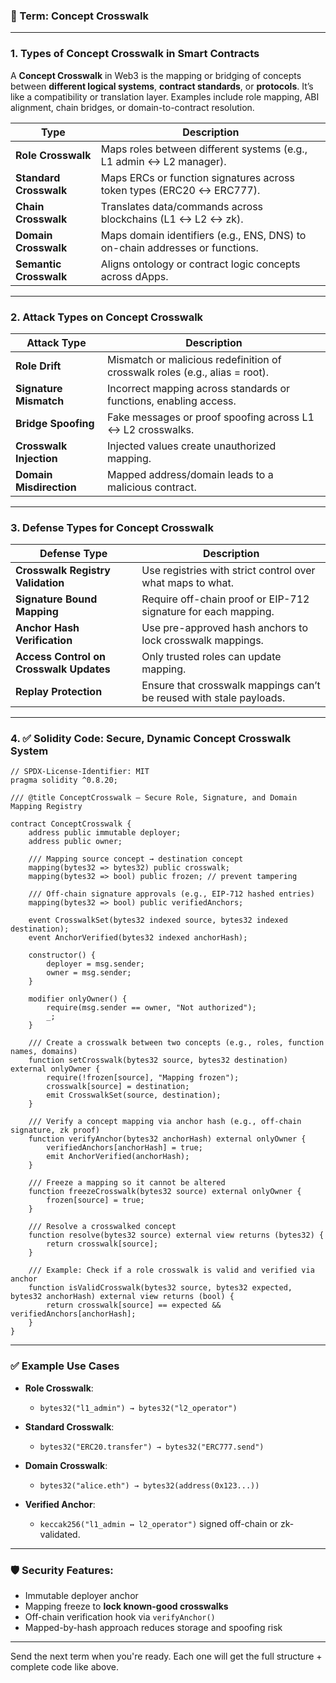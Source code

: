 ### 🔐 Term: **Concept Crosswalk**

---

### 1. **Types of Concept Crosswalk in Smart Contracts**

A **Concept Crosswalk** in Web3 is the mapping or bridging of concepts between **different logical systems**, **contract standards**, or **protocols**. It’s like a compatibility or translation layer. Examples include role mapping, ABI alignment, chain bridges, or domain-to-contract resolution.

| Type                   | Description                                                                  |
| ---------------------- | ---------------------------------------------------------------------------- |
| **Role Crosswalk**     | Maps roles between different systems (e.g., L1 admin ↔ L2 manager).          |
| **Standard Crosswalk** | Maps ERCs or function signatures across token types (ERC20 ↔ ERC777).        |
| **Chain Crosswalk**    | Translates data/commands across blockchains (L1 ↔ L2 ↔ zk).                  |
| **Domain Crosswalk**   | Maps domain identifiers (e.g., ENS, DNS) to on-chain addresses or functions. |
| **Semantic Crosswalk** | Aligns ontology or contract logic concepts across dApps.                     |

---

### 2. **Attack Types on Concept Crosswalk**

| Attack Type             | Description                                                                 |
| ----------------------- | --------------------------------------------------------------------------- |
| **Role Drift**          | Mismatch or malicious redefinition of crosswalk roles (e.g., alias = root). |
| **Signature Mismatch**  | Incorrect mapping across standards or functions, enabling access.           |
| **Bridge Spoofing**     | Fake messages or proof spoofing across L1 ↔ L2 crosswalks.                  |
| **Crosswalk Injection** | Injected values create unauthorized mapping.                                |
| **Domain Misdirection** | Mapped address/domain leads to a malicious contract.                        |

---

### 3. **Defense Types for Concept Crosswalk**

| Defense Type                            | Description                                                         |
| --------------------------------------- | ------------------------------------------------------------------- |
| **Crosswalk Registry Validation**       | Use registries with strict control over what maps to what.          |
| **Signature Bound Mapping**             | Require off-chain proof or EIP-712 signature for each mapping.      |
| **Anchor Hash Verification**            | Use pre-approved hash anchors to lock crosswalk mappings.           |
| **Access Control on Crosswalk Updates** | Only trusted roles can update mapping.                              |
| **Replay Protection**                   | Ensure that crosswalk mappings can’t be reused with stale payloads. |

---

### 4. ✅ Solidity Code: Secure, Dynamic Concept Crosswalk System

```solidity
// SPDX-License-Identifier: MIT
pragma solidity ^0.8.20;

/// @title ConceptCrosswalk — Secure Role, Signature, and Domain Mapping Registry

contract ConceptCrosswalk {
    address public immutable deployer;
    address public owner;

    /// Mapping source concept → destination concept
    mapping(bytes32 => bytes32) public crosswalk;
    mapping(bytes32 => bool) public frozen; // prevent tampering

    /// Off-chain signature approvals (e.g., EIP-712 hashed entries)
    mapping(bytes32 => bool) public verifiedAnchors;

    event CrosswalkSet(bytes32 indexed source, bytes32 indexed destination);
    event AnchorVerified(bytes32 indexed anchorHash);

    constructor() {
        deployer = msg.sender;
        owner = msg.sender;
    }

    modifier onlyOwner() {
        require(msg.sender == owner, "Not authorized");
        _;
    }

    /// Create a crosswalk between two concepts (e.g., roles, function names, domains)
    function setCrosswalk(bytes32 source, bytes32 destination) external onlyOwner {
        require(!frozen[source], "Mapping frozen");
        crosswalk[source] = destination;
        emit CrosswalkSet(source, destination);
    }

    /// Verify a concept mapping via anchor hash (e.g., off-chain signature, zk proof)
    function verifyAnchor(bytes32 anchorHash) external onlyOwner {
        verifiedAnchors[anchorHash] = true;
        emit AnchorVerified(anchorHash);
    }

    /// Freeze a mapping so it cannot be altered
    function freezeCrosswalk(bytes32 source) external onlyOwner {
        frozen[source] = true;
    }

    /// Resolve a crosswalked concept
    function resolve(bytes32 source) external view returns (bytes32) {
        return crosswalk[source];
    }

    /// Example: Check if a role crosswalk is valid and verified via anchor
    function isValidCrosswalk(bytes32 source, bytes32 expected, bytes32 anchorHash) external view returns (bool) {
        return crosswalk[source] == expected && verifiedAnchors[anchorHash];
    }
}
```

---

### ✅ Example Use Cases

* **Role Crosswalk**:

  * `bytes32("l1_admin") → bytes32("l2_operator")`
* **Standard Crosswalk**:

  * `bytes32("ERC20.transfer") → bytes32("ERC777.send")`
* **Domain Crosswalk**:

  * `bytes32("alice.eth") → bytes32(address(0x123...))`
* **Verified Anchor**:

  * `keccak256("l1_admin ↔ l2_operator")` signed off-chain or zk-validated.

---

### 🛡️ Security Features:

* Immutable deployer anchor
* Mapping freeze to **lock known-good crosswalks**
* Off-chain verification hook via `verifyAnchor()`
* Mapped-by-hash approach reduces storage and spoofing risk

---

Send the next term when you're ready. Each one will get the full structure + complete code like above.
